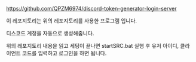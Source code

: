 https://github.com/QPZM6974/discord-token-generator-login-server

이 레포지토리는 위의 레포지토리를 사용한 프로그램 입니다.

디스코드 계정을 자동으로 생성해줍니다.

위의 레포지토리 내용을 읽고 세팅이 끝나면 startSRC.bat 실행 후 유저 아이디, 클라이언트 코드를 입력하고 로그인을 하면 됩니다.